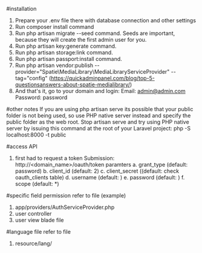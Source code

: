 #installation
1. Prepare your .env file there with database connection and other settings
2. Run composer install command
3. Run php artisan migrate --seed command. Seeds are important, because they will create the first admin user for you.
4. Run php artisan key:generate command.
5. Run php artisan storage:link command.
6. Run php artisan passport:install command.
7. Run php artisan vendor:publish --provider="Spatie\MediaLibrary\MediaLibraryServiceProvider" --tag="config" (https://quickadminpanel.com/blog/top-5-questionsanswers-about-spatie-medialibrary/)
8. And that's it, go to your domain and login:
Email: admin@admin.com
Password: password

#other notes
If you are using php artisan serve its possible that your public folder is not being used, so use PHP native server instead and specify the public folder as the web root.
Stop artisan serve and try using PHP native server by issuing this command at the root of your Laravel project: php -S localhost:8000 -t public

#access API
1. first had to request a token
Submission: http://<domain_name>/oauth/token
paramters
a. grant_type  (default: password)
b. client_id (default: 2)
c. client_secret ((default: check oauth_clients table)
d. username (default: <your login username>)
e. password (default: <your login password>)
f. scope (default: *)

#specific field permission
refer to file (example)
1. app/providers/AuthServiceProvider.php
2. user controller
3. user view blade file

#language file
refer to file
1. resource/lang/

